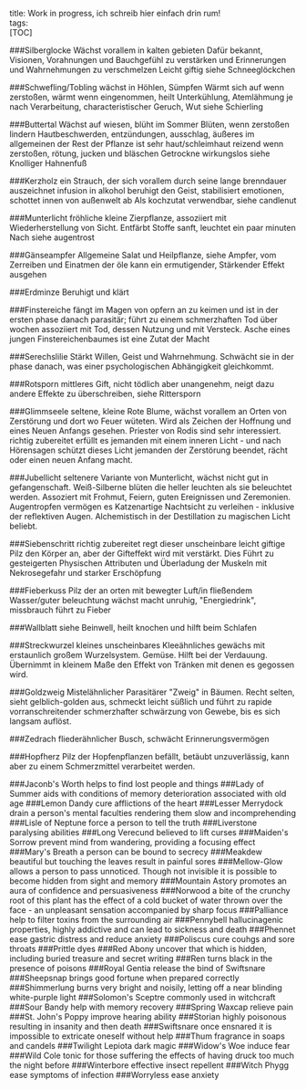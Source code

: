 title: Work in progress, ich schreib hier einfach drin rum!  
tags:   
[TOC]

###Silberglocke
	Wächst vorallem in kalten gebieten
	Dafür bekannt, Visionen, Vorahnungen und Bauchgefühl zu verstärken und Erinnerungen und Wahrnehmungen zu verschmelzen
	Leicht giftig
	siehe Schneeglöckchen
	
###Schwefling/Tobling
	wächst in Höhlen, Sümpfen
	Wärmt sich auf wenn zerstoßen, wärmt wenn eingenommen, heilt Unterkühlung, Atemlähmung je nach Verarbeitung, characteristischer Geruch, Wut
	siehe Schierling
 
###Buttertal
	Wächst auf wiesen, blüht im Sommer
	Blüten, wenn zerstoßen lindern Hautbeschwerden, entzündungen, ausschlag, äußeres im allgemeinen
	der Rest der Pflanze ist sehr haut/schleimhaut reizend wenn zerstoßen, rötung, jucken und bläschen
	Getrockne wirkungslos
	siehe Knolliger Hahnenfuß
 
###Kerzholz
	ein Strauch, der sich vorallem durch seine lange brenndauer auszeichnet
	infusion in alkohol beruhigt den Geist, stabilisiert emotionen, schottet innen von außenwelt ab
	Als kochzutat verwendbar, siehe candlenut
	
###Munterlicht
	fröhliche kleine Zierpflanze, assoziiert mit Wiederherstellung von Sicht. Entfärbt Stoffe sanft, leuchtet ein paar minuten Nach 
	siehe augentrost
 
###Gänseampfer
	Allgemeine Salat und Heilpflanze, siehe Ampfer, vom Zerreiben und Einatmen der öle kann ein ermutigender, Stärkender Effekt ausgehen

###Erdminze
	Beruhigt und klärt
 
###Finstereiche
	fängt im Magen von opfern an zu keimen und ist in der ersten phase danach parasitär; führt zu einem schmerzhaften Tod über wochen
	assoziiert mit Tod, dessen Nutzung und mit Versteck. Asche eines jungen Finstereichenbaumes ist eine Zutat der Macht
 
###Serechslilie
	Stärkt Willen, Geist und Wahrnehmung. Schwächt sie in der phase danach, was einer psychologischen Abhängigkeit gleichkommt.
 
###Rotsporn
	mittleres Gift, nicht tödlich aber unangenehm, neigt dazu andere Effekte zu überschreiben, siehe Rittersporn
	
###Glimmseele
	seltene, kleine Rote Blume, wächst vorallem an Orten von Zerstörung und dort wo Feuer wüteten. 
	Wird als Zeichen der Hoffnung und eines Neuen Anfangs gesehen. Priester von Rodis sind sehr interessiert.
	richtig zubereitet erfüllt es jemanden mit einem inneren Licht - und nach Hörensagen schützt dieses Licht jemanden der Zerstörung beendet, rächt oder einen neuen Anfang macht.
	
###Jubellicht
	seltenere Variante von Munterlicht, wächst nicht gut in gefangenschaft. Weiß-Silberne blüten die heller leuchten als sie beleuchtet werden. 
	Assoziert mit Frohmut, Feiern, guten Ereignissen und Zeremonien. Augentropfen vermögen es Katzenartige Nachtsicht zu verleihen - inklusive der reflektiven Augen.
	Alchemistisch in der Destillation zu magischen Licht beliebt.
 
###Siebenschritt
	richtig zubereitet regt dieser unscheinbare leicht giftige Pilz den Körper an, aber der Gifteffekt wird mit verstärkt.
	Dies Führt zu gesteigerten Physischen Attributen und Überladung der Muskeln mit Nekrosegefahr und starker Erschöpfung
	 
 
###Fieberkuss
	Pilz der an orten mit bewegter Luft/in fließendem Wasser/guter beleuchtung wächst
	macht unruhig, "Energiedrink", missbrauch führt zu Fieber
	
###Wallblatt
	siehe Beinwell, heilt knochen und hilft beim Schlafen
	
###Streckwurzel
	kleines unscheinbares Kleeähnliches gewächs mit erstaunlich großem Wurzelsystem. Gemüse. Hilft bei der Verdauung. Übernimmt in kleinem Maße den Effekt von Tränken mit denen es gegossen wird.
 
###Goldzweig
	Mistelähnlicher Parasitärer "Zweig" in Bäumen. Recht selten, sieht gelblich-golden aus, schmeckt leicht süßlich und führt zu rapide vorranschreitender schmerzhafter schwärzung von Gewebe, bis es sich langsam auflöst.
	
###Zedrach
	fliederähnlicher Busch, schwächt Erinnerungsvermögen
 
###Hopfherz
	Pilz der Hopfenpflanzen befällt, betäubt unzuverlässig, kann aber zu einem Schmerzmittel verarbeitet werden. 
 
###Jaconb's Worth
 helps to find lost people and things
###Lady of Summer
 aids with conditions of memory deterioration associated with old age
###Lemon Dandy
 cure afflictions of the heart
###Lesser Merrydock
 drain a person's mental faculties rendering them slow and incomprehending
###Lisle of Neptune
 force a person to tell the truth
###Liverstone
 paralysing abilities
###Long Verecund
 believed to lift curses
###Maiden's Sorrow
 prevent mind from wandering, providing a focusing effect
###Mary's Breath
 a person can be bound to secrecy
###Meakdew
 beautiful but touching the leaves result in painful sores
###Mellow-Glow
 allows a person to pass unnoticed. Though not invisible it is possible to become hidden from sight and memory
###Mountain Astory
 promotes an aura of confidence and persuasiveness
###Norwood
 a bite of the crunchy root of this plant has the effect of a cold bucket of water thrown over the face - an unpleasant sensation accompanied by sharp focus
###Palliance
 help to filter toxins from the surrounding air
###Pennybell
 hallucinagenic properties, highly addictive and can lead to sickness and death
###Phennet
 ease gastric distress and reduce anxiety
###Poliscus
 cure couhgs and sore throats
###Prittle
 dyes
###Red Abony
 uncover that which is hidden, including buried treasure and secret writing
###Ren
 turns black in the presence of poisons
###Royal Gentia
 release the bind of Swiftsnare
###Sheepsnap
 brings good fortune when prepared correctly
###Shimmerlung
 burns very bright and noisily, letting off a near blinding white-purple light
###Solomon's Sceptre
 commonly used in witchcraft
###Sour Bandy
 help with memory recovery
###Spring Waxcap
 relieve pain
###St. John's Poppy
 improve hearing ability
###Storian
 highly poisonous resulting in insanity and then death
###Swiftsnare
 once ensnared it is impossible to extricate oneself without help
###Thum
 fragrance in soaps and candels
###Twilight Lepiota
 dark magic
###Widow's Woe
 induce fear
###Wild Cole
 tonic for those suffering the effects of having druck too much the night before
###Winterbore
 effective insect repellent
###Witch Phygg
 ease symptoms of infection
###Worryless
 ease anxiety